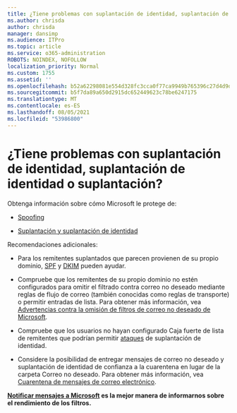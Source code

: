 ```yaml
---
title: ¿Tiene problemas con suplantación de identidad, suplantación de identidad o suplantación?
ms.author: chrisda
author: chrisda
manager: dansimp
ms.audience: ITPro
ms.topic: article
ms.service: o365-administration
ROBOTS: NOINDEX, NOFOLLOW
localization_priority: Normal
ms.custom: 1755
ms.assetid: ''
ms.openlocfilehash: b52a62298081e554d328fc3cca0f77ca9949b765396c27d4d9da247f411d6d2c
ms.sourcegitcommit: b5f7da89a650d2915dc652449623c78be6247175
ms.translationtype: MT
ms.contentlocale: es-ES
ms.lasthandoff: 08/05/2021
ms.locfileid: "53986800"
---
```

# <a name="issues-with-spoofing-phishing-or-impersonation"></a>¿Tiene problemas con suplantación de identidad, suplantación de identidad o suplantación?

Obtenga información sobre cómo Microsoft le protege de:

- [Spoofing](https://docs.microsoft.com/microsoft-365/security/office-365-security/anti-spoofing-protection)

- [Suplantación y suplantación de identidad](https://docs.microsoft.com/microsoft-365/security/office-365-security/atp-anti-phishing)

Recomendaciones adicionales:

- Para los remitentes suplantados que parecen provienen de su propio dominio, [SPF](https://docs.microsoft.com/microsoft-365/security/office-365-security/set-up-spf-in-office-365-to-help-prevent-spoofing) y [DKIM](https://docs.microsoft.com/microsoft-365/security/office-365-security/use-dkim-to-validate-outbound-email) pueden ayudar.

- Compruebe que los remitentes de su propio dominio no estén configurados para omitir el filtrado contra correo no deseado mediante reglas de flujo de correo (también conocidas como reglas de transporte) o permitir entradas de lista. Para obtener más información, vea [Advertencias contra la omisión de filtros de correo no deseado de Microsoft](https://docs.microsoft.com/exchange/troubleshoot/antispam/cautions-against-bypassing-spam-filters).

- Compruebe que los usuarios no hayan configurado Caja fuerte de lista de remitentes que podrían permitir [ataques](https://support.office.com/article/BE1BAEA0-BEAB-4A30-B968-9004332336CE) de suplantación de identidad.

- Considere la posibilidad de entregar mensajes de correo no deseado y suplantación de identidad de confianza a la cuarentena en lugar de la carpeta Correo no deseado. Para obtener más información, vea [Cuarentena de mensajes de correo electrónico](https://docs.microsoft.com/microsoft-365/security/office-365-security/quarantine-email-messages).

**[Notificar mensajes a Microsoft](https://support.office.com/article/b5caa9f1-cdf3-4443-af8c-ff724ea719d2) es la mejor manera de informarnos sobre el rendimiento de los filtros.**
